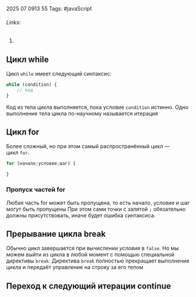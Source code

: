 2025 07 0913 55
Tags: #javaScript 
###### Links: 
1) 
## Цикл while
Цикл `while` имеет следующий синтаксис:
```js
while (condition) {
	// код
}
```
Код из тела цикла выполняется, пока условие `condition` истинно. Одно выполнение тела цикла по-научному называется итерация
## Цикл for
Более сложный, но при этом самый распространённый цикл — цикл `for`.
```js
for (начало;условие;шаг) {

}
```
### Пропуск частей for
Любая часть for может быть пропущена, то есть начало, условие и шаг могут быть пропущены
При этом сами точки с запятой `;` обязательно должны присутствовать, иначе будет ошибка синтаксиса.
## Прерывание цикла break
Обычно цикл завершается при вычислении _условия_ в `false`.
Но мы можем выйти из цикла в любой момент с помощью специальной директивы `break`.
Директива `break` полностью прекращает выполнение цикла и передаёт управление на строку за его телом
## Переход к следующий итерации continue

